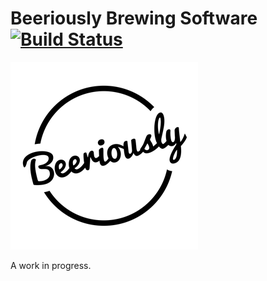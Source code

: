 # Beeriously Brewing Software [![Build Status](https://travis-ci.org/cassell/beeriously.svg?branch=feature%2Fphp-travis-setup)](https://travis-ci.org/cassell/beeriously)

![Beeriously Logo](https://raw.githubusercontent.com/cassell/beeriously/master/dev/graphics/beeriously-logo-square-300.png)

A work in progress.